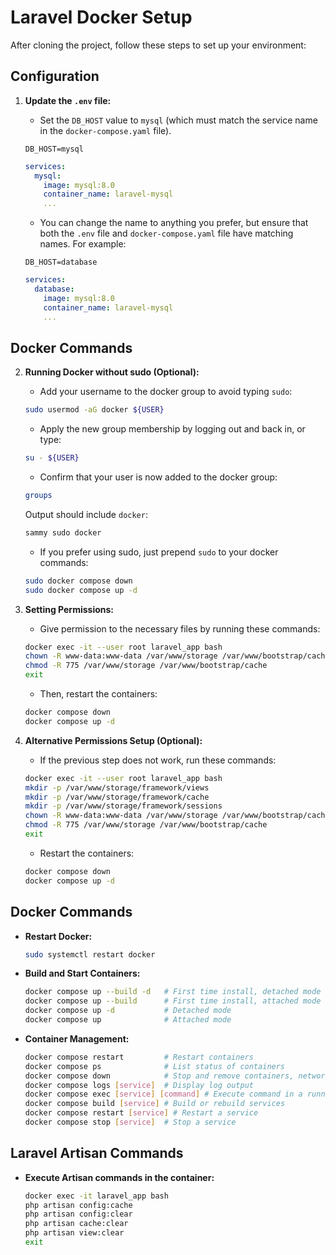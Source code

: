 # Laravel Docker Setup

After cloning the project, follow these steps to set up your environment:

## Configuration

1. **Update the `.env` file:**
   - Set the `DB_HOST` value to `mysql` (which must match the service name in the `docker-compose.yaml` file).

    ```env
    DB_HOST=mysql
    ```

    ```yaml
    services:
      mysql:
        image: mysql:8.0
        container_name: laravel-mysql
        ...
    ```

    - You can change the name to anything you prefer, but ensure that both the `.env` file and `docker-compose.yaml` file have matching names. For example:

    ```env
    DB_HOST=database
    ```

    ```yaml
    services:
      database:
        image: mysql:8.0
        container_name: laravel-mysql
        ...
    ```

## Docker Commands

2. **Running Docker without sudo (Optional):**
   - Add your username to the docker group to avoid typing `sudo`:

    ```sh
    sudo usermod -aG docker ${USER}
    ```

    - Apply the new group membership by logging out and back in, or type:

    ```sh
    su - ${USER}
    ```

    - Confirm that your user is now added to the docker group:

    ```sh
    groups
    ```

    Output should include `docker`:
    
    ```sh
    sammy sudo docker
    ```

    - If you prefer using sudo, just prepend `sudo` to your docker commands:

    ```sh
    sudo docker compose down
    sudo docker compose up -d
    ```

3. **Setting Permissions:**
   - Give permission to the necessary files by running these commands:

    ```sh
    docker exec -it --user root laravel_app bash
    chown -R www-data:www-data /var/www/storage /var/www/bootstrap/cache
    chmod -R 775 /var/www/storage /var/www/bootstrap/cache
    exit
    ```

    - Then, restart the containers:

    ```sh
    docker compose down
    docker compose up -d
    ```

4. **Alternative Permissions Setup (Optional):**
   - If the previous step does not work, run these commands:

    ```sh
    docker exec -it --user root laravel_app bash
    mkdir -p /var/www/storage/framework/views
    mkdir -p /var/www/storage/framework/cache
    mkdir -p /var/www/storage/framework/sessions
    chown -R www-data:www-data /var/www/storage /var/www/bootstrap/cache
    chmod -R 775 /var/www/storage /var/www/bootstrap/cache
    exit
    ```

    - Restart the containers:

    ```sh
    docker compose down
    docker compose up -d
    ```

## Docker Commands

- **Restart Docker:**

    ```sh
    sudo systemctl restart docker
    ```

- **Build and Start Containers:**

    ```sh
    docker compose up --build -d   # First time install, detached mode
    docker compose up --build      # First time install, attached mode
    docker compose up -d           # Detached mode
    docker compose up              # Attached mode
    ```

- **Container Management:**

    ```sh
    docker compose restart         # Restart containers
    docker compose ps              # List status of containers
    docker compose down            # Stop and remove containers, networks, volumes, images
    docker compose logs [service]  # Display log output
    docker compose exec [service] [command] # Execute command in a running service container
    docker compose build [service] # Build or rebuild services
    docker compose restart [service] # Restart a service
    docker compose stop [service]  # Stop a service
    ```

## Laravel Artisan Commands

- **Execute Artisan commands in the container:**

    ```sh
    docker exec -it laravel_app bash
    php artisan config:cache
    php artisan config:clear
    php artisan cache:clear
    php artisan view:clear
    exit
    ```
